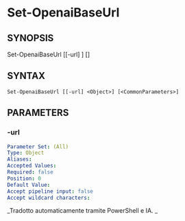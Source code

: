 ﻿---
external help file: powershai-help.xml
schema: 2.0.0
powershai: true
---

# Set-OpenaiBaseUrl

## SYNOPSIS <!--!= @#Synop !-->

Set-OpenaiBaseUrl [[-url] <Object>] [<CommonParameters>]


## SYNTAX <!--!= @#Syntax !-->

```
Set-OpenaiBaseUrl [[-url] <Object>] [<CommonParameters>]
```

## PARAMETERS <!--!= @#Params !-->

### -url

```yml
Parameter Set: (All)
Type: Object
Aliases: 
Accepted Values: 
Required: false
Position: 0
Default Value: 
Accept pipeline input: false
Accept wildcard characters: 
```



<!--PowershaiAiDocBlockStart-->
_Tradotto automaticamente tramite PowerShell e IA. 
_
<!--PowershaiAiDocBlockEnd-->
